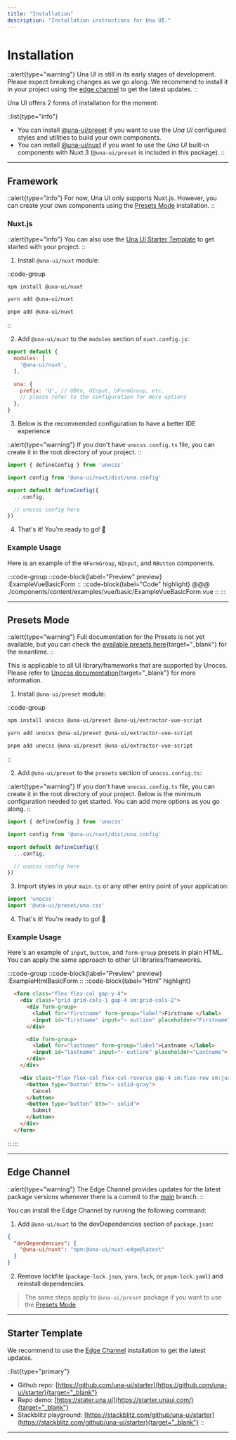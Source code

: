 ```yaml
---
title: "Installation"
description: "Installation instructions for Una UI."
---
```


# Installation

::alert{type="warning"}
Una UI is still in its early stages of development. Please expect breaking changes as we go along. We recommend to install it in your project using the [edge channel](#edge-channel) to get the latest updates.
::

Una UI offers 2 forms of installation for the moment:

::list{type="info"}
- You can install [@una-ui/preset](#presets-mode) if you want to use the *Una UI* configured styles and utilities to build your own components.
- You can install [@una-ui/nuxt](#nuxtjs) if you want to use the *Una UI* built-in components with Nuxt 3 (`@una-ui/preset` is included in this package).
::

---

## Framework

::alert{type="info"}
For now, Una UI only supports Nuxt.js. However, you can create your own components using the [Presets Mode](#presets-mode) installation.
::

### Nuxt.js 

::alert{type="info"}
You can also use the [Una UI Starter Template](#starter-template) to get started with your project.
::

1. Install `@una-ui/nuxt` module:

::code-group
```bash [npm]
npm install @una-ui/nuxt 
```

```bash [yarn]
yarn add @una-ui/nuxt 
```
  
```bash [pnpm]
pnpm add @una-ui/nuxt 
```
::

2. Add `@una-ui/nuxt` to the `modules` section of `nuxt.config.js`:

```js
export default {
  modules: [
    '@una-ui/nuxt',
  ],

  una: {
    prefix: 'U', // UBtn, UInput, UFormGroup, etc.
    // please refer to the configuration for more options
  },
}
```

3. Below is the recommended configuration to have a better IDE experience

::alert{type="warning"}
If you don't have `unocss.config.ts` file, you can create it in the root directory of your project.
::

```ts title="unocss.config.ts"
import { defineConfig } from 'unocss'

import config from '@una-ui/nuxt/dist/una.config'

export default defineConfig({
  ...config,

  // unocss config here
})
```

4. That's it! You're ready to go! 🚀

### Example Usage

Here is an example of the `NFormGroup`, `NInput`, and `NButton` components.

:::code-group
  ::code-block{label="Preview" preview}
    :ExampleVueBasicForm
  ::
  ::code-block{label="Code" highlight}
@@@ ./components/content/examples/vue/basic/ExampleVueBasicForm.vue
  ::
:::

---

## Presets Mode

::alert{type="warning"}
Full documentation for the Presets is not yet available, but you can check the [available presets here](https://github.com/una-ui/una-ui/tree/main/packages/preset/src/_shortcuts){target="_blank"} for the meantime.
::

This is applicable to all UI library/frameworks that are supported by Unocss. Please refer to [Unocss documentation](https://unocss.dev/integrations/){target="_blank"} for more information.

1. Install `@una-ui/preset` module:

::code-group
```bash [npm]
npm install unocss @una-ui/preset @una-ui/extractor-vue-script
```

```bash [yarn]
yarn add unocss @una-ui/preset @una-ui/extractor-vue-script
```
  
```bash [pnpm]
pnpm add unocss @una-ui/preset @una-ui/extractor-vue-script
```
::

2. Add `@una-ui/preset` to the `presets` section of `unocss.config.ts`:

::alert{type="warning"}
If you don't have `unocss.config.ts` file, you can create it in the root directory of your project. Below is the minimum configuration needed to get started. You can add more options as you go along.
::

```ts title="unocss.config.ts"
import { defineConfig } from 'unocss'

import config from '@una-ui/nuxt/dist/una.config'

export default defineConfig({
  ...config,

  // unocss config here
})
```

3. Import styles in your `main.ts` or any other entry point of your application:

```ts
import 'unocss'
import '@una-ui/preset/una.css'
```

4. That's it! You're ready to go! 🚀

### Example Usage

Here's an example of `input`, `button`, and `form-group` presets in plain HTML. You can apply the same approach to other UI libraries/frameworks.

:::code-group
  ::code-block{label="Preview" preview}
    :ExampleHtmlBasicForm
  ::
  ::code-block{label="Html" highlight}
```html
  <form class="flex flex-col gap-y-4">
    <div class="grid grid-cols-1 gap-4 sm:grid-cols-2">
      <div form-group>
        <label for="firstname" form-group="label">Firstname </label>
        <input id="firstname" input="~ outline" placeholder="Firstname">
      </div>

      <div form-group>
        <label for="lastname" form-group="label">Lastname </label>
        <input id="lastname" input="~ outline" placeholder="Lastname">
      </div>
    </div>

    <div class="flex flex-col flex-col-reverse gap-4 sm:flex-row sm:justify-end">
      <button type="button" btn="~ solid-gray">
        Cancel
      </button>
      <button type="button" btn="~ solid">
        Submit
      </button>
    </div>
  </form>
```
  ::
:::

---

## Edge Channel

::alert{type="warning"}
The Edge Channel provides updates for the latest package versions whenever there is a commit to the [main](https://github.com/una-ui/una-ui/tree/main) branch.
::


You can install the Edge Channel by running the following command:

1. Add `@una-ui/nuxt` to the devDependencies section of `package.json`:

```json
{
  "devDependencies": {
    "@una-ui/nuxt": "npm:@una-ui/nuxt-edge@latest"
  }
}
```

2. Remove lockfile (`package-lock.json`, `yarn.lock`, or `pnpm-lock.yaml`) and reinstall dependencies.

> The same steps apply to `@una-ui/preset` package if you want to use the [Presets Mode](#presets-mode)

---

## Starter Template

We recommend to use the [Edge Channel](#edge-channel) installation to get the latest updates.

::list{type="primary"}
- Github repo: [https://github.com/una-ui/starter](https://github.com/una-ui/starter){target="_blank"}
- Repo demo: [https://stater.una.ui](https://starter.unaui.com/){target="_blank"}
- Stackblitz playground: [https://stackblitz.com/github/una-ui/starter](https://stackblitz.com/github/una-ui/starter){target="_blank"}
::

---
